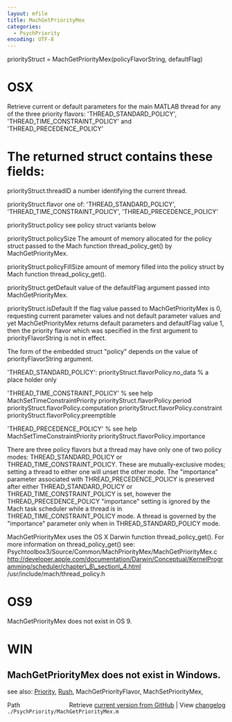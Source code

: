 ```yaml
---
layout: mfile
title: MachGetPriorityMex
categories:
  - PsychPriority
encoding: UTF-8
---
```


priorityStruct = MachGetPriorityMex\(policyFlavorString, defaultFlag\)

# OSX

Retrieve current or default parameters for the main MATLAB thread for any
of the  three priority flavors: 'THREAD\_STANDARD\_POLICY',
'THREAD\_TIME\_CONSTRAINT\_POLICY'  and 'THREAD\_PRECEDENCE\_POLICY'

# The returned struct contains these fields:

  priorityStruct.threadID
      a number identifying the current thread.

  priorityStruct.flavor
      one of: 'THREAD\_STANDARD\_POLICY', 'THREAD\_TIME\_CONSTRAINT\_POLICY',
      'THREAD\_PRECEDENCE\_POLICY'

  priorityStruct.policy
      see policy struct variants below

  priorityStruct.policySize
      The amount of memory allocated for the policy struct passed to the
      Mach function thread\_policy\_get\(\) by MachGetPriorityMex.

  priorityStruct.policyFillSize
      amount of memory filled into the  policy struct by
      Mach function thread\_policy\_get\(\).

  priorityStruct.getDefault
      value of the defaultFlag argument passed into MachGetPriorityMex.

  priorityStruct.isDefault
      If the flag value passed to MachGetPriorityMex is 0, requesting
      current parameter values and not default parameter values and yet
      MachGetPriorityMex returns default parameters and defaultFlag value
      1, then the priority flavor which was specified in the first
      argument to priorityFlavorString is not in effect.

The form of the embedded struct "policy" depends on the value of
priorityFlavorString argument.

'THREAD\_STANDARD\_POLICY':
    priorityStruct.flavorPolicy.no\_data    % a place holder only

'THREAD\_TIME\_CONSTRAINT\_POLICY'     % see help MachSetTimeConstraintPriority
    priorityStruct.flavorPolicy.period
    priorityStruct.flavorPolicy.computation
    priorityStruct.flavorPolicy.constraint
    priorityStruct.flavorPolicy.preemptible

'THREAD\_PRECEDENCE\_POLICY'          % see help MachSetTimeConstraintPriority
    priorityStruct.flavorPolicy.importance

There are three policy flavors but a thread may have only one of two
policy modes: THREAD\_STANDARD\_POLICY or THREAD\_TIME\_CONSTRAINT\_POLICY.
These are mutually-exclusive modes; setting a thread to either one will
unset the other mode.  The "importance" parameter associated with
THREAD\_PRECEDENCE\_POLICY is preserved after either THREAD\_STANDARD\_POLICY
or THREAD\_TIME\_CONSTRAINT\_POLICY is set, however the
THREAD\_PRECEDENCE\_POLICY "importance" setting is ignored by the Mach task
scheduler while a thread is in  THREAD\_TIME\_CONSTRAINT\_POLICY mode.  A
thread is governed by the "importance" parameter only when in
THREAD\_STANDARD\_POLICY mode.

MachGetPriorityMex uses the OS X Darwin function thread\_policy\_get\(\).
For more information on thread\_policy\_get\(\) see:
Psychtoolbox3/Source/Common/MachPriorityMex/MachGetPriorityMex.c
http://developer.apple.com/documentation/Darwin/Conceptual/KernelProgramming/scheduler/chapter\_8\_section\_4.html
/usr/include/mach/thread\_policy.h

# OS9

MachGetPriorityMex does not exist in OS 9.

# WIN

MachGetPriorityMex does not exist in Windows.
----

see also: [Priority](/docs/Priority), [Rush](/docs/Rush), MachGetPriorityFlavor, MachSetPriorityMex,


<div class="code_header" style="text-align:right;">
  <span style="float:left;">Path&nbsp;&nbsp;</span> <span class="counter">Retrieve <a href=
  "https://raw.github.com/Psychtoolbox-3/Psychtoolbox-3/beta/./PsychPriority/MachGetPriorityMex.m">current version from GitHub</a> | View <a href=
  "https://github.com/Psychtoolbox-3/Psychtoolbox-3/commits/beta/./PsychPriority/MachGetPriorityMex.m">changelog</a></span>
</div>
<div class="code">
  <code>./PsychPriority/MachGetPriorityMex.m</code>
</div>
